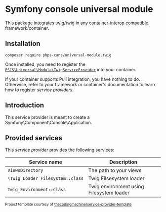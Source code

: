
# Symfony console universal module

This package integrates [twig/twig](https://github.com/twigphp/Twig) in any [container-interop](https://github.com/container-interop/service-provider) compatible framework/container.

## Installation

```
composer require phps-cans/universal-module.twig
```

Once installed, you need to register the [`PSCS\Universal\Module\TwigServiceProvider`](src/TwigServiceProvider.php) into your container.

If your container supports Puli integration, you have nothing to do. Otherwise, refer to your framework or container's documentation to learn how to register *service providers*.

## Introduction

This service provider is meant to create a Symfony\Component\Console\Application.

## Provided services

This *service provider* provides the following services:

| Service name                | Description                          |
|-----------------------------|--------------------------------------|
| `ViewsDirectory`          | The path to your views                   |
| `\Twig_Loader_Filesystem::class`        | Twig Filsesystem loader       |
| `Twig_Environment::class`        | Twig environment using Filesystem loader       |


<small>Project template courtesy of <a href="https://github.com/thecodingmachine/service-provider-template">thecodingmachine/service-provider-template</a></small>
